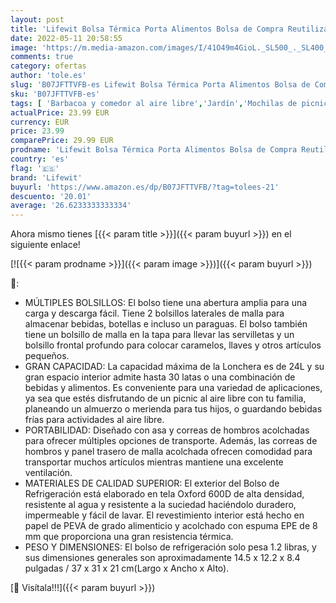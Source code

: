 ```yaml
---
layout: post
title: 'Lifewit Bolsa Térmica Porta Alimentos Bolsa de Compra Reutilizable Grande de Mochila Refrigeración Aislamiento Bolsa de Enfriamiento Grande con Correa'
date: 2022-05-11 20:58:55
image: 'https://m.media-amazon.com/images/I/41O49m4GioL._SL500_._SL400_.jpg'
comments: true
category: ofertas
author: 'tole.es'
slug: 'B07JFTTVFB-es Lifewit Bolsa Térmica Porta Alimentos Bolsa de Compra...'
sku: 'B07JFTTVFB-es'
tags: [ 'Barbacoa y comedor al aire libre','Jardín','Mochilas de picnic para vajilla de exterior y picnic','Vajilla de exterior y picnic','lifewit','mochila','🇪🇸', ]
actualPrice: 23.99 EUR
currency: EUR
price: 23.99
comparePrice: 29.99 EUR
prodname: 'Lifewit Bolsa Térmica Porta Alimentos Bolsa de Compra Reutilizable Grande de Mochila Refrigeración Aislamiento Bolsa de Enfriamiento Grande con Correa'
country: 'es'
flag: '🇪🇸'
brand: 'Lifewit'
buyurl: 'https://www.amazon.es/dp/B07JFTTVFB/?tag=tolees-21'
descuento: '20.01'
average: '26.6233333333334'
---
```


Ahora mismo tienes [{{< param title >}}]({{< param buyurl >}}) en el siguiente enlace!

[![{{< param prodname >}}]({{< param image >}})]({{< param buyurl >}})

🔎:

- MÚLTIPLES BOLSILLOS: El bolso tiene una abertura amplia para una carga y descarga fácil. Tiene 2 bolsillos laterales de malla para almacenar bebidas, botellas e incluso un paraguas. El bolso también tiene un bolsillo de malla en la tapa para llevar las servilletas y un bolsillo frontal profundo para colocar caramelos, llaves y otros artículos pequeños.
- GRAN CAPACIDAD: La capacidad máxima de la Lonchera es de 24L y su gran espacio interior admite hasta 30 latas o una combinación de bebidas y alimentos. Es conveniente para una variedad de aplicaciones, ya sea que estés disfrutando de un picnic al aire libre con tu familia, planeando un almuerzo o merienda para tus hijos, o guardando bebidas frías para actividades al aire libre.
- PORTABILIDAD: Diseñado con asa y correas de hombros acolchadas para ofrecer múltiples opciones de transporte. Además, las correas de hombros y panel trasero de malla acolchada ofrecen comodidad para transportar muchos artículos mientras mantiene una excelente ventilación.
- MATERIALES DE CALIDAD SUPERIOR: El exterior del Bolso de Refrigeración está elaborado en tela Oxford 600D de alta densidad, resistente al agua y resistente a la suciedad haciéndolo duradero, impermeable y fácil de lavar. El revestimiento interior está hecho en papel de PEVA de grado alimenticio y acolchado con espuma EPE de 8 mm que proporciona una gran resistencia térmica.
- PESO Y DIMENSIONES: El bolso de refrigeración solo pesa 1.2 libras, y sus dimensiones generales son aproximadamente 14.5 x 12.2 x 8.4 pulgadas / 37 x 31 x 21 cm(Largo x Ancho x Alto).

[🛒 Visítala!!!]({{< param buyurl >}})
